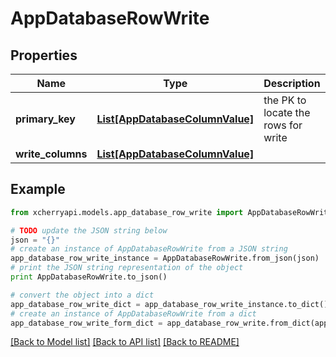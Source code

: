 # AppDatabaseRowWrite


## Properties
Name | Type | Description | Notes
------------ | ------------- | ------------- | -------------
**primary_key** | [**List[AppDatabaseColumnValue]**](AppDatabaseColumnValue.md) | the PK to locate the rows for write | 
**write_columns** | [**List[AppDatabaseColumnValue]**](AppDatabaseColumnValue.md) |  | 

## Example

```python
from xcherryapi.models.app_database_row_write import AppDatabaseRowWrite

# TODO update the JSON string below
json = "{}"
# create an instance of AppDatabaseRowWrite from a JSON string
app_database_row_write_instance = AppDatabaseRowWrite.from_json(json)
# print the JSON string representation of the object
print AppDatabaseRowWrite.to_json()

# convert the object into a dict
app_database_row_write_dict = app_database_row_write_instance.to_dict()
# create an instance of AppDatabaseRowWrite from a dict
app_database_row_write_form_dict = app_database_row_write.from_dict(app_database_row_write_dict)
```
[[Back to Model list]](../README.md#documentation-for-models) [[Back to API list]](../README.md#documentation-for-api-endpoints) [[Back to README]](../README.md)


